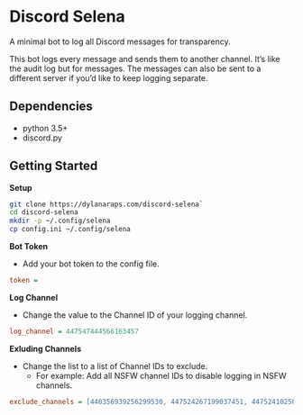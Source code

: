 # Discord Selena

A minimal bot to log all Discord messages for
transparency.

This bot logs every message and sends them to another
channel. It’s like the audit log but for messages. The
messages can also be sent to a different server if
you’d like to keep logging separate.


## Dependencies

- python 3.5+
- discord.py

## Getting Started

**Setup**

```sh
git clone https://dylanaraps.com/discord-selena`
cd discord-selena
mkdir -p ~/.config/selena
cp config.ini ~/.config/selena
```

**Bot Token**

- Add your bot token to the config file.

```ini
token =
```

**Log Channel**

- Change the value to the Channel ID of your logging
  channel.

```ini
log_channel = 447547444566163457
```

**Exluding Channels**

- Change the list to a list of Channel IDs to exclude.
    - For example: Add all NSFW channel IDs to disable
      logging in NSFW channels.

```ini
exclude_channels = [440356939256299530, 447524267199037451, 447524102505496576]
```
